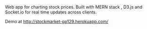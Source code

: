 Web app for charting stock prices. Built with MERN stack , D3.js and Socket.io for real time updates across clients.


Demo at http://stockmarket-pp129.herokuapp.com/
